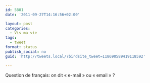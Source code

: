 ```yaml
---
id: 5801
date: '2011-09-27T14:16:56+02:00'

layout: post
categories:
  - Vis ma vie
tags:
  - tweet
format: status
publish_social: no
guid: 'http://tweets.local/?birdsite_tweet=118690589419118592'

---
```


Question de français: on dit « e-mail » ou « email » ?